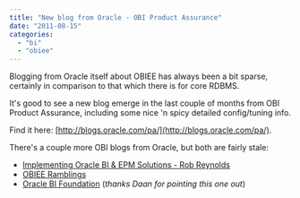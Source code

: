 ```yaml
---
title: "New blog from Oracle - OBI Product Assurance"
date: "2011-08-15"
categories: 
  - "bi"
  - "obiee"
---
```


Blogging from Oracle itself about OBIEE has always been a bit sparse, certainly in comparison to that which there is for core RDBMS.

It's good to see a new blog emerge in the last couple of months from OBI Product Assurance, including some nice 'n spicy detailed config/tuning info.

Find it here: [http://blogs.oracle.com/pa/](http://blogs.oracle.com/pa/).

There's a couple more OBI blogs from Oracle, but both are fairly stale:

- [Implementing Oracle BI & EPM Solutions - Rob Reynolds](http://blogs.oracle.com/robreynolds/)
- [OBIEE Ramblings](http://blogs.oracle.com/bi/)
- [Oracle BI Foundation](http://blogs.oracle.com/bifoundation/) (_thanks Daan for pointing this one out_)
